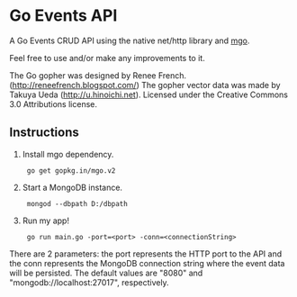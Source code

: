# Go Events API

A Go Events CRUD API using the native net/http library and [mgo](https://github.com/go-mgo/mgo). 

Feel free to use and/or make any improvements to it. 

The Go gopher was designed by Renee French. (http://reneefrench.blogspot.com/) The gopher vector data was made by Takuya Ueda (http://u.hinoichi.net). Licensed under the Creative Commons 3.0 Attributions license.

## Instructions

1. Install mgo dependency. 

   ```
	go get gopkg.in/mgo.v2
   ```

2. Start a MongoDB instance.

   ```
	mongod --dbpath D:/dbpath
   ```

3. Run my app!

   ```
	go run main.go -port=<port> -conn=<connectionString>
   ```
  
There are 2 parameters: the port represents the HTTP port to the API and the conn represents the MongoDB connection string where the event data will be persisted. The default values are "8080" and "mongodb://localhost:27017", respectively.
